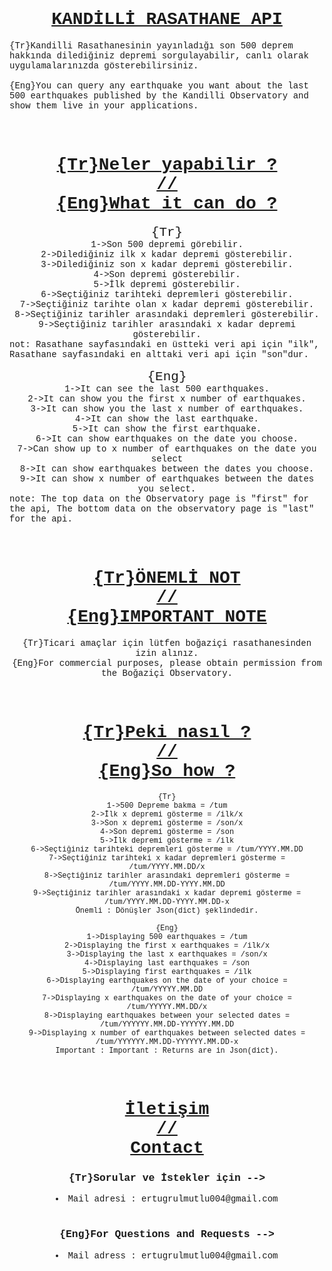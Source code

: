 <div style ="font-family:Courier New, monospace">
<ins><h1 align="center">KANDİLLİ RASATHANE API</h1></ins>
 <div style = "font-size: 100%">
 {Tr}Kandilli Rasathanesinin yayınladığı son 500 deprem hakkında dilediğiniz depremi sorgulayabilir, canlı olarak uygulamalarınızda gösterebilirsiniz.
 </div>
 <br>
<div style = "font-size: 100%">
 {Eng}You can query any earthquake you want about the last 500 earthquakes published by the Kandilli Observatory and show them live in your applications.
</div>
<br><br>
<ins><h1 align="center">{Tr}Neler yapabilir ?<br>//<br>{Eng}What it can do ?</h1></ins>
    <div style="text-align:center;font-size:150%">{Tr}</div>
    <div align="center", style="font-size:100%">
1->Son 500 depremi görebilir. <br>
2->Dilediğiniz ilk x kadar depremi gösterebilir. <br>
3->Dilediğiniz son x kadar depremi gösterebilir.<br>
4->Son depremi gösterebilir.<br>
5->İlk depremi gösterebilir.<br>
6->Seçtiğiniz tarihteki depremleri gösterebilir. <br>
7->Seçtiğiniz tarihte olan x kadar depremi gösterebilir.<br>
8->Seçtiğiniz tarihler arasındaki depremleri gösterebilir.<br>
9->Seçtiğiniz tarihler arasındaki x kadar depremi gösterebilir.<br>
</div>
<div>
not: Rasathane sayfasındaki en üstteki veri api için "ilk",
Rasathane sayfasındaki en alttaki veri api için "son"dur.
</div>
<br>
<div align="center", style="font-size:150%">
{Eng}
</div>
<div align="center", style="font-size:100%">
1->It can see the last 500 earthquakes.<br> 
2->It can show you the first x number of earthquakes. <br>
3->It can show you the last x number of earthquakes. <br>
4->It can show the last earthquake.<br>
5->It can show the first earthquake. <br>
6->It can show earthquakes on the date you choose. <br>
7->Can show up to x number of earthquakes on the date you select<br>
8->It can show earthquakes between the dates you choose. <br>
9->It can show x number of earthquakes between the dates you select.<br>
</div>
<div>
note: The top data on the Observatory page is "first" for the api,
The bottom data on the observatory page is "last" for the api.
</div>
<br><br>
<ins><h1 align="center"> {Tr}ÖNEMLİ NOT <br>//<br> {Eng}IMPORTANT NOTE</h1></ins>
<div align="center", style= "font-size:100%">
{Tr}Ticari amaçlar için lütfen boğaziçi rasathanesinden izin alınız.
<br>
{Eng}For commercial purposes, please obtain permission from the Boğaziçi Observatory.
</div>
<br><br>
<ins><h1 align="center">{Tr}Peki nasıl ?<br>//<br>{Eng}So how ?</h1></ins>
<div style = "font-size:100%;">
    <div align="center", style="font-size:85%">
    {Tr}<br>
    1->500 Depreme bakma = /tum<br>
    2->İlk x depremi gösterme = /ilk/x<br>
    3->Son x depremi gösterme = /son/x<br>
    4->Son depremi gösterme = /son<br>
    5->İlk depremi gösterme = /ilk<br>
    6->Seçtiğiniz tarihteki depremleri gösterme = /tum/YYYY.MM.DD<br>
    7->Seçtiğiniz tarihteki x kadar depremleri gösterme = /tum/YYYY.MM.DD/x <br>
    8->Seçtiğiniz tarihler arasındaki depremleri gösterme = /tum/YYYY.MM.DD-YYYY.MM.DD <br>
    9->Seçtiğiniz tarihler arasındaki x kadar depremi gösterme = /tum/YYYY.MM.DD-YYYY.MM.DD-x<br>
    Önemli : Dönüşler Json(dict) şeklindedir.
    <br>
    <br>
    </div>
    <div align="center", style="font-size:85%">
    {Eng}<br>
    1->Displaying 500 earthquakes = /tum<br>
    2->Displaying the first x earthquakes = /ilk/x<br>
    3->Displaying the last x earthquakes = /son/x<br>
    4->Displaying last earthquakes = /son<br>
    5->Displaying first earthquakes = /ilk<br>
    6->Displaying earthquakes on the date of your choice = /tum/YYYYY.MM.DD<br>
    7->Displaying x earthquakes on the date of your choice = /tum/YYYYY.MM.DD/x<br>
    8->Displaying earthquakes between your selected dates = /tum/YYYYYY.MM.DD-YYYYYY.MM.DD<br>
    9->Displaying x number of earthquakes between selected dates = /tum/YYYYYY.MM.DD-YYYYYY.MM.DD-x <br>
    Important : Important : Returns are in Json(dict).
    </div>
</div>
<br><br>
<ins><h1 align="center">İletişim <br>//<br> Contact</h1></ins>
<lu align="center">
<h3>{Tr}Sorular ve İstekler için --></h3>
<li>Mail adresi : ertugrulmutlu004@gmail.com</li>
</lu>
<br>
<lu align="center">
<h3>{Eng}For Questions and Requests --></h3>
<li>Mail adress : ertugrulmutlu004@gmail.com</li>
</lu>
</div>
